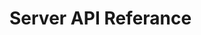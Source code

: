# Server API Referance

<!-- Load the latest Swagger UI code and style from npm using unpkg.com -->
<script src="https://unpkg.com/swagger-ui-dist@3.25.0/swagger-ui-bundle.js"></script>
<link rel="stylesheet" type="text/css" href="https://unpkg.com/swagger-ui-dist@3.25.0/swagger-ui.css"/>
<title>Server API Reference</title>

<div id="swagger-ui"></div> <!-- Div to hold the UI component -->
<script>
    window.onload = function () {
        // Begin Swagger UI call region
        const ui = SwaggerUIBundle({
            url: "../../api/fslink.v1.yaml", //Location of Open API spec in the repo
            dom_id: '#swagger-ui',
            deepLinking: true,
            withCredentials: true,
            presets: [
                SwaggerUIBundle.presets.apis,
                SwaggerUIBundle.SwaggerUIStandalonePreset
            ],
            plugins: [
                SwaggerUIBundle.plugins.DownloadUrl
            ],
            onComplete: function() {
                ui.preauthorizeBasic("basicAuth", "User", "1234");
            }
        })
        window.ui = ui
    }
</script>

